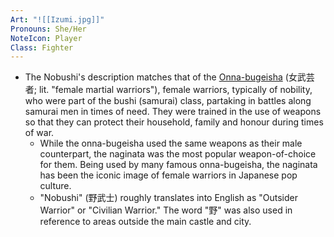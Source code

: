 ```yaml
---
Art: "![[Izumi.jpg]]"
Pronouns: She/Her
NoteIcon: Player
Class: Fighter
---
```

- The Nobushi's description matches that of the [Onna-bugeisha](https://en.wikipedia.org/wiki/Onna-bugeisha) (女武芸者; lit. "female martial warriors"), female warriors, typically of nobility, who were part of the bushi (samurai) class, partaking in battles along samurai men in times of need. They were trained in the use of weapons so that they can protect their household, family and honour during times of war.
	- While the onna-bugeisha used the same weapons as their male counterpart, the naginata was the most popular weapon-of-choice for them. Being used by many famous onna-bugeisha, the naginata has been the iconic image of female warriors in Japanese pop culture.
	- "Nobushi" (野武士) roughly translates into English as "Outsider Warrior" or "Civilian Warrior." The word "野" was also used in reference to areas outside the main castle and city.


